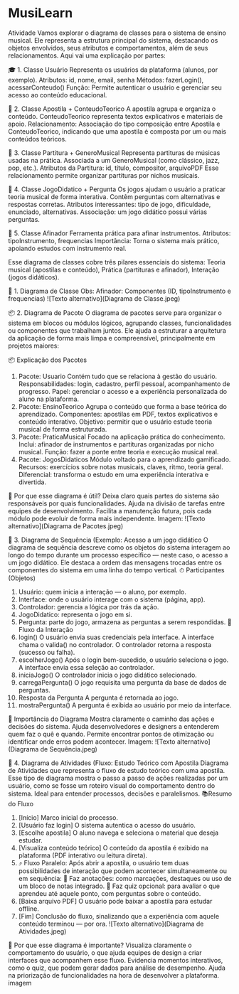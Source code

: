 # MusiLearn

Atividade
 Vamos explorar o diagrama de classes para o sistema de ensino musical. Ele representa a estrutura principal do sistema, destacando os
 objetos envolvidos, seus atributos e comportamentos, além de seus relacionamentos. Aqui vai uma explicação por partes:
 
 🎓 1. Classe Usuário
 Representa os usuários da plataforma (alunos, por exemplo).
 Atributos: id, nome, email, senha
 Métodos: fazerLogin(), acessarConteudo()
 Função: Permite autenticar o usuário e gerenciar seu acesso ao conteúdo educacional.
 
 📘 2. Classe Apostila + ConteudoTeorico
A apostila agrupa e organiza o conteúdo.
ConteudoTeorico representa textos explicativos e materiais de apoio.
Relacionamento: Associação do tipo composição entre Apostila e 
ConteudoTeorico, indicando que uma apostila é composta por um ou mais conteúdos teóricos.

 🎵 3. Classe Partitura + GeneroMusical
 Representa partituras de músicas usadas na prática.
 Associada a um GeneroMusical (como clássico, jazz, pop, etc.).
 Atributos da Partitura: id, título, compositor, arquivoPDF
 Esse relacionamento permite organizar partituras por nichos musicais.
 
 🧠 4. Classe JogoDidatico + Pergunta
Os jogos ajudam o usuário a praticar teoria musical de forma interativa.
 Contêm perguntas com alternativas e respostas corretas.
 Atributos interessantes: tipo de jogo, dificuldade, enunciado, alternativas.
 Associação: um jogo didático possui várias perguntas.
 
 🎻 5. Classe Afinador
 Ferramenta prática para afinar instrumentos.
 Atributos: tipoInstrumento, frequencias
 Importância: Torna o sistema mais prático, apoiando estudos com instrumento real.
 
 Esse diagrama de classes cobre três pilares essenciais do sistema:
 Teoria musical (apostilas e conteúdo),
 Prática (partituras e afinador),
 Interação (jogos didáticos).
 
 🎼 1. Diagrama de Classe
Obs: Afinador: Componentes (ID, tipoInstrumento e frequencias)
![Texto alternativo](Diagrama de Classe.jpeg)

 
 
 📦 2. Diagrama de Pacote
 O diagrama de pacotes serve para organizar o sistema em blocos ou
 módulos lógicos, agrupando classes, funcionalidades ou componentes que trabalham juntos.
 Ele ajuda a estruturar a arquitetura da aplicação de forma mais limpa e compreensível,
 principalmente em projetos maiores:
 
 📦 Explicação dos Pacotes
1. Pacote: Usuario
 Contém tudo que se relaciona à gestão do usuário.
 Responsabilidades: login, cadastro, perfil pessoal, acompanhamento de progresso.
 Papel: gerenciar o acesso e a experiência personalizada do aluno na plataforma.
 2. Pacote: EnsinoTeorico
 Agrupa o conteúdo que forma a base teórica do aprendizado.
 Componentes: apostilas em PDF, textos explicativos e conteúdo interativo.
 Objetivo: permitir que o usuário estude teoria musical de forma estruturada.
 3. Pacote: PraticaMusical
 Focado na aplicação prática do conhecimento.
 Inclui: afinador de instrumentos e partituras organizadas por nicho musical.
 Função: fazer a ponte entre teoria e execução musical real.
 4. Pacote: JogosDidaticos
 Módulo voltado para o aprendizado gamificado.
 Recursos: exercícios sobre notas musicais, claves, ritmo, teoria geral.
 Diferencial: transforma o estudo em uma experiência interativa e divertida.

 🎯 Por que esse diagrama é útil?
 Deixa claro quais partes do sistema são responsáveis por quais funcionalidades.
 Ajuda na divisão de tarefas entre equipes de desenvolvimento.
 Facilita a manutenção futura, pois cada módulo pode evoluir de forma mais independente.
Imagem: ![Texto alternativo](Diagrama de Pacotes.jpeg)




 🔁 3. Diagrama de Sequência (Exemplo: Acesso a um jogo didático
 O diagrama de sequência descreve como os objetos do sistema
 interagem ao longo do tempo durante um processo específico — neste caso, o acesso a um
 jogo didático. Ele destaca a ordem das mensagens trocadas entre os componentes do
 sistema em uma linha do tempo vertical.
 ⏱ Participantes (Objetos)
 1. Usuário: quem inicia a interação — o aluno, por exemplo.
 2. Interface: onde o usuário interage com o sistema (página, app).
 3. Controlador: gerencia a lógica por trás da ação.
 4. JogoDidatico: representa o jogo em si.
 5. Pergunta: parte do jogo, armazena as perguntas a serem respondidas.
 🔁 Fluxo da Interação
 1. login()
 O usuário envia suas credenciais pela interface.
 A interface chama o valida() no controlador.
 O controlador retorna a resposta (sucesso ou falha).
 2. escolherJogo()
 Após o login bem-sucedido, o usuário seleciona o jogo.
 A interface envia essa seleção ao controlador.
 3. iniciaJogo()
 O controlador inicia o jogo didático selecionado.
 4. carregaPergunta()
 O jogo requisita uma pergunta da base de dados de perguntas.
 5. Resposta da Pergunta
 A pergunta é retornada ao jogo.
 6. mostraPergunta()
 A pergunta é exibida ao usuário por meio da interface.

 🎯 Importância do Diagrama
 Mostra claramente o caminho das ações e decisões do sistema.
 Ajuda desenvolvedores e designers a entenderem quem faz o quê e quando.
 Permite encontrar pontos de otimização ou identificar onde erros podem acontecer.
Imagem: ![Texto alternativo](Diagrama de Sequência.jpeg)




 🔄 4. Diagrama de Atividades (Fluxo: Estudo Teórico com Apostila
 Diagrama de Atividades que representa o fluxo de estudo teórico com uma apostila.
 Esse tipo de diagrama mostra o passo a passo de ações realizadas por um usuário, como se fosse um roteiro visual do comportamento dentro
 do sistema. Ideal para entender processos, decisões e paralelismos.
 📚Resumo do Fluxo
 1. [Início]
 Marco inicial do processo.
 2. [Usuário faz login]
 O sistema autentica o acesso do usuário.
 3. [Escolhe apostila]
 O aluno navega e seleciona o material que deseja estudar.
 4. [Visualiza conteúdo teórico]
O conteúdo da apostila é exibido na plataforma (PDF interativo ou leitura direta).
 5. ⤴ Fluxo Paralelo:
 Após abrir a apostila, o usuário tem duas possibilidades de interação que podem
 acontecer simultaneamente ou em sequência:
 📝 Faz anotações: como marcações, destaques ou uso de um bloco de notas
 integrado.
 🧠 Faz quiz opcional: para avaliar o que aprendeu até aquele ponto, com
 perguntas sobre o conteúdo.
 6. [Baixa arquivo PDF]
 O usuário pode baixar a apostila para estudar offline.
 7. [Fim]
 Conclusão do fluxo, sinalizando que a experiência com aquele conteúdo terminou —
 por ora.
![Texto alternativo](Diagrama de Atividades.jpeg)


 🧩 Por que esse diagrama é importante?
 Visualiza claramente o comportamento do usuário, o que ajuda equipes de design a
 criar interfaces que acompanhem esse fluxo.
 Evidencia momentos interativos, como o quiz, que podem gerar dados para análise de
 desempenho.
 Ajuda na priorização de funcionalidades na hora de desenvolver a plataforma.
imagem
